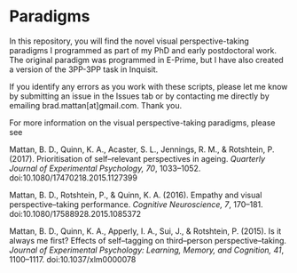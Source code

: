 # Paradigms

In this repository, you will find the novel visual perspective-taking paradigms I programmed as part of my PhD and early postdoctoral work. The original paradigm was programmed in E-Prime, but I have also created a version of the 3PP-3PP task in Inquisit.

If you identify any errors as you work with these scripts, please let me know by submitting an issue in the Issues tab or by contacting me directly by emailing brad.mattan[at]gmail.com. Thank you.

For more information on the visual perspective-taking paradigms, please see

Mattan, B. D., Quinn, K. A., Acaster, S. L., Jennings, R. M., & Rotshtein, P. (2017). Prioritisation of self–relevant perspectives in ageing.  *Quarterly Journal of Experimental Psychology, 70*, 1033–1052.  doi:10.1080/17470218.2015.1127399

Mattan, B. D., Rotshtein, P., & Quinn, K. A. (2016).  Empathy and visual perspective–taking performance. *Cognitive Neuroscience, 7*, 170–181.  doi:10.1080/17588928.2015.1085372

Mattan, B. D., Quinn, K. A., Apperly, I. A., Sui, J., & Rotshtein, P. (2015). Is it always me first? Effects of self–tagging on third–person perspective–taking. *Journal of Experimental Psychology: Learning, Memory, and Cognition, 41*, 1100–1117. doi:10.1037/xlm0000078
